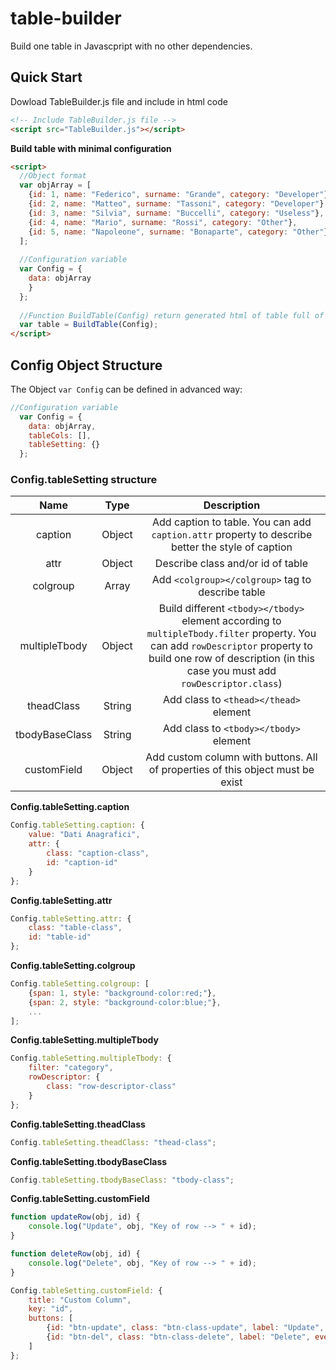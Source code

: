 # table-builder
Build one table in Javascpript with no other dependencies.

## Quick Start
Dowload TableBuilder.js file and include in html code

```html
<!-- Include TableBuilder.js file -->
<script src="TableBuilder.js"></script>
```

**Build table with minimal configuration**

```html
<script>
  //Object format
  var objArray = [
    {id: 1, name: "Federico", surname: "Grande", category: "Developer"}, 
    {id: 2, name: "Matteo", surname: "Tassoni", category: "Developer"}, 
    {id: 3, name: "Silvia", surname: "Buccelli", category: "Useless"},
    {id: 4, name: "Mario", surname: "Rossi", category: "Other"},
    {id: 5, name: "Napoleone", surname: "Bonaparte", category: "Other"}
  ];
  
  //Configuration variable
  var Config = {
    data: objArray
    }
  };
  
  //Function BuildTable(Config) return generated html of table full of data
  var table = BuildTable(Config);
</script>
```

## Config Object Structure
The Object `var Config` can be defined in advanced way:
```js
//Configuration variable
  var Config = {
    data: objArray,
    tableCols: [],
    tableSetting: {}
  };
```

### Config.tableSetting structure

|Name|Type|Description|
|:---:|:---:|:---:|
|caption|Object|Add caption to table. You can add `caption.attr` property to describe better the style of caption|
|attr|Object|Describe class and/or id of table|
|colgroup|Array|Add `<colgroup></colgroup>` tag to describe table|
|multipleTbody|Object|Build different `<tbody></tbody>` element according to `multipleTbody.filter` property. You can add `rowDescriptor` property to build one row of description (in this case you must add `rowDescriptor.class`)|
|theadClass|String|Add class to `<thead></thead>` element|
|tbodyBaseClass|String|Add class to `<tbody></tbody>` element|
|customField|Object|Add custom column with buttons. All of properties of this object must be exist|

**Config.tableSetting.caption**
```js
Config.tableSetting.caption: {
    value: "Dati Anagrafici",
    attr: { 
        class: "caption-class", 
        id: "caption-id" 
    } 
};
```

**Config.tableSetting.attr**
```js
Config.tableSetting.attr: {
    class: "table-class", 
    id: "table-id" 
};
```

**Config.tableSetting.colgroup**
```js
Config.tableSetting.colgroup: [
    {span: 1, style: "background-color:red;"},
    {span: 2, style: "background-color:blue;"},
    ...
];
```

**Config.tableSetting.multipleTbody**
```js
Config.tableSetting.multipleTbody: {
    filter: "category",
    rowDescriptor: {
        class: "row-descriptor-class"
    }
};
```

**Config.tableSetting.theadClass**
```js
Config.tableSetting.theadClass: "thead-class";
```

**Config.tableSetting.tbodyBaseClass**
```js
Config.tableSetting.tbodyBaseClass: "tbody-class";
```

**Config.tableSetting.customField**
```js
function updateRow(obj, id) {
    console.log("Update", obj, "Key of row --> " + id);
}

function deleteRow(obj, id) {
    console.log("Delete", obj, "Key of row --> " + id);
}

Config.tableSetting.customField: {
    title: "Custom Column",
    key: "id",
    buttons: [
        {id: "btn-update", class: "btn-class-update", label: "Update", event: "onClick", callback: updateRow},
        {id: "btn-del", class: "btn-class-delete", label: "Delete", event: "onClick", callback: deleteRow}
    ]
};
```
